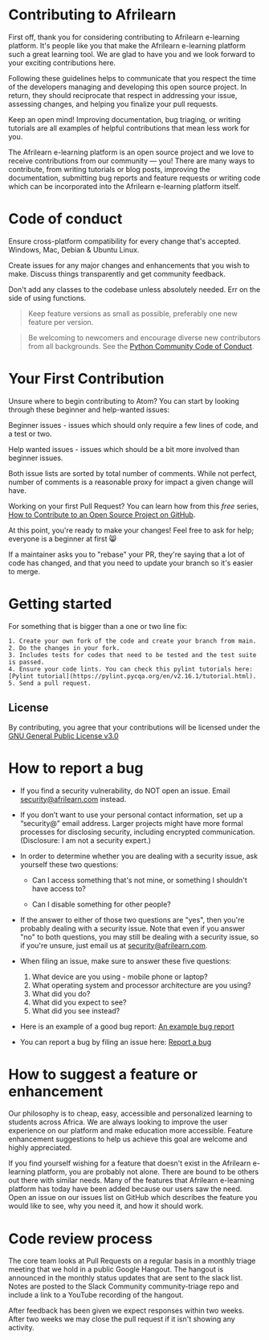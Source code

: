# Contributing to Afrilearn

First off, thank you for considering contributing to Afrilearn e-learning platform. It's people like you that make the Afrilearn e-learning platform such a great learning tool. We are glad to have you and we look forward to your exciting contributions here.

Following these guidelines helps to communicate that you respect the time of the developers managing and developing this open source project. In return, they should reciprocate that respect in addressing your issue, assessing changes, and helping you finalize your pull requests.

Keep an open mind! Improving documentation, bug triaging, or writing tutorials are all examples of helpful contributions that mean less work for you.

The Afrilearn e-learning platform is an open source project and we love to receive contributions from our community — you! There are many ways to contribute, from writing tutorials or blog posts, improving the documentation, submitting bug reports and feature requests or writing code which can be incorporated into the Afrilearn e-learning platform itself.

# Code of conduct

Ensure cross-platform compatibility for every change that's accepted. Windows, Mac, Debian & Ubuntu Linux.

Create issues for any major changes and enhancements that you wish to make. Discuss things transparently and get community feedback.

Don't add any classes to the codebase unless absolutely needed. Err on the side of using functions.

> Keep feature versions as small as possible, preferably one new feature per version.

> Be welcoming to newcomers and encourage diverse new contributors from all backgrounds. See the [Python Community Code of Conduct](https://www.python.org/psf/codeofconduct/).

# Your First Contribution

Unsure where to begin contributing to Atom? You can start by looking through these beginner and help-wanted issues:

Beginner issues - issues which should only require a few lines of code, and a test or two.

Help wanted issues - issues which should be a bit more involved than beginner issues.

Both issue lists are sorted by total number of comments. While not perfect, number of comments is a reasonable proxy for impact a given change will have.

Working on your first Pull Request? You can learn how from this *free* series, [How to Contribute to an Open Source Project on GitHub](https://egghead.io/series/how-to-contribute-to-an-open-source-project-on-github).

At this point, you're ready to make your changes! Feel free to ask for help; everyone is a beginner at first :smile_cat:

If a maintainer asks you to "rebase" your PR, they're saying that a lot of code has changed, and that you need to update your branch so it's easier to merge.

# Getting started

For something that is bigger than a one or two line fix:

    1. Create your own fork of the code and create your branch from main.
    2. Do the changes in your fork.
    3. Includes tests for codes that need to be tested and the test suite is passed.
    4. Ensure your code lints. You can check this pylint tutorials here: [Pylint tutorial](https://pylint.pycqa.org/en/v2.16.1/tutorial.html).
    5. Send a pull request.

## License
By contributing, you agree that your contributions will be licensed under the [GNU General Public License v3.0](https://choosealicense.com/licenses/gpl-3.0/)

# How to report a bug

- If you find a security vulnerability, do NOT open an issue. Email security@afrilearn.com instead.

- If you don’t want to use your personal contact information, set up a “security@” email address. Larger projects might have more formal processes for disclosing security, including encrypted communication. (Disclosure: I am not a security expert.)

- In order to determine whether you are dealing with a security issue, ask yourself these two questions:

    - Can I access something that's not mine, or something I shouldn't have access to?

    - Can I disable something for other people?

- If the answer to either of those two questions are "yes", then you're probably dealing with a security issue. Note that even if you answer "no" to both questions, you may still be dealing with a security issue, so if you're unsure, just email us at security@afrilearn.com.

- When filing an issue, make sure to answer these five questions:

    1. What device are you using - mobile phone or laptop?
    2. What operating system and processor architecture are you using?
    3. What did you do?
    4. What did you expect to see?
    5. What did you see instead?

- Here is an example of a good bug report: [An example bug report](https://stackoverflow.com/questions/12488905/why-wont-the-ggplot2-legend-combine-manual-fill-and-scale-values)

- You can report a bug by filing an issue here: [Report a bug](https://github.com/UNICEF-AFRILEARN/unicef_afrilearn/issues/new)

# How to suggest a feature or enhancement

Our philosophy is to cheap, easy, accessible and personalized learning to students across Africa. We are always looking to improve the user experience on our platform and make education more accessible. Feature enhancement suggestions to help us achieve this goal are welcome and highly appreciated.

If you find yourself wishing for a feature that doesn't exist in the Afrilearn e-learning platform, you are probably not alone. There are bound to be others out there with similar needs. Many of the features that Afrilearn e-learning platform has today have been added because our users saw the need. Open an issue on our issues list on GitHub which describes the feature you would like to see, why you need it, and how it should work.

# Code review process
The core team looks at Pull Requests on a regular basis in a monthly triage meeting that we hold in a public Google Hangout. The hangout is announced in the monthly status updates that are sent to the slack list. Notes are posted to the Slack Community community-triage repo and include a link to a YouTube recording of the hangout.

After feedback has been given we expect responses within two weeks. After two weeks we may close the pull request if it isn't showing any activity.
